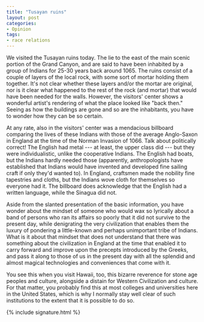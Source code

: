 ```yaml
---
title: "Tusayan ruins"
layout: post
categories:
- Opinion
tags:
- race relations
---
```


We visited the Tusayan ruins today. The lie to the east of the main scenic portion of the Grand Canyon, and are said to have been inhabited by a group of Indians for 25-30 years back around 1065. The ruins consist of a couple of layers of the local rock, with some sort of mortar holding them together. It's not clear whether these layers and/or the mortar are original, nor is it clear what happened to the rest of the rock (and mortar) that would have been needed for the walls. However, the visitors' center shows a wonderful artist's rendering of what the place looked like "back then." Seeing as how the buildings are gone and so are the inhabitants, you have to wonder how they can be so certain.

At any rate, also in the visitors' center was a mendacious billboard comparing the lives of these Indians with those of the average Anglo-Saxon in England at the time of the Norman Invasion of 1066. Talk about politically correct! The English had metal --- at least, the upper class did --- but they were individualistic, unlike the cooperative Indians. The English had boats, but the Indians hardly needed those (apparently, anthropologists have established that Indians would have invented and developed fine sailing craft if only they'd wanted to). In England, craftsmen made the nobility fine tapestries and cloths, but the Indians wove cloth for themselves so everyone had it. The billboard does acknowledge that the English had a written language, while the Sinagua did not.

Aside from the slanted presentation of the basic information, you have wonder about the mindset of someone who would wax so lyrically about a band of persons who ran its affairs so poorly that it did not survive to the present day, while denigrating the very civilization that enables them the luxury of pondering a little-known and perhaps unimportant tribe of Indians. What is it about that mindset that does not understand that there was something about the civilization in England at the time that enabled it to carry forward and improve upon the precepts introduced by the Greeks, and pass it along to those of us in the present day with all the splendid and almost magical technologies and conveniences that come with it.

You see this when you visit Hawaii, too, this bizarre reverence for stone age peoples and culture, alongside a distain for Western Civilization and culture. For that matter, you probably find this at most colleges and universities here in the United States, which is why I normally stay well clear of such institutions to the extent that it is possible to do so.

{% include signature.html %}
